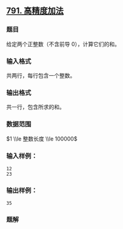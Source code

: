 ## [791\. 高精度加法](https://www.acwing.com/problem/content/793/)

### 题目

给定两个正整数（不含前导 $0$），计算它们的和。

### 输入格式

共两行，每行包含一个整数。

### 输出格式

共一行，包含所求的和。

### 数据范围

$1 \\le 整数长度 \\le 100000$

### 输入样例：

```
12
23
```

### 输出样例：

```
35
```

### 题解

